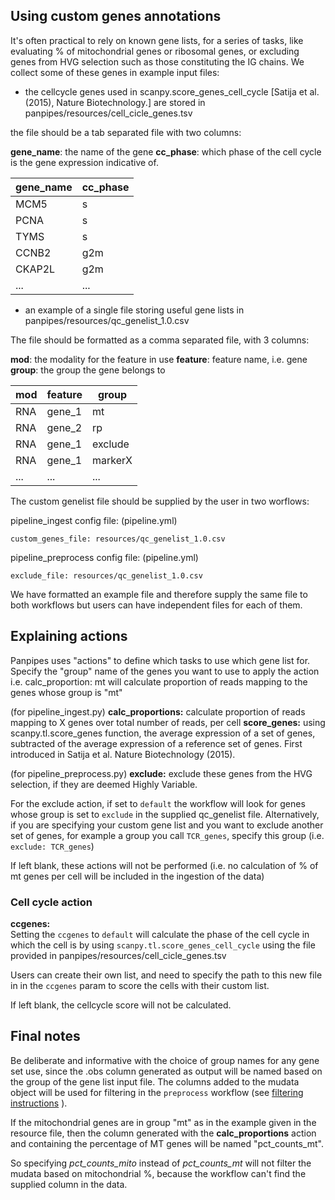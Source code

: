 Using custom genes annotations
------------------------------

It's often practical to rely on known gene lists, for a series of tasks, like evaluating % of mitochondrial genes or
ribosomal genes, or excluding genes from HVG selection such as those constituting the IG chains. 
We collect some of these genes in example input files:

- the cellcycle genes used in scanpy.score_genes_cell_cycle [Satija et al. (2015), Nature Biotechnology.] 
are stored in  panpipes/resources/cell_cicle_genes.tsv

the file should be a tab separated file with two columns:

**gene_name**:  the name of the gene
**cc_phase**: which phase of the cell cycle is the gene expression indicative of. 

| gene_name | cc_phase |
| --------- | -------- |
| MCM5      | s        |
| PCNA      | s        |
| TYMS      | s        |
| CCNB2     | g2m      |
| CKAP2L    | g2m      |
| ...       | ...      |


- an example of a single file storing useful gene lists in panpipes/resources/qc_genelist_1.0.csv 

The file should be formatted as a comma separated file, with 3 columns: 

**mod**: the modality for the feature in use 
**feature**: feature name, i.e. gene
**group**: the group the gene belongs to

| mod | feature | group   |
| --- | ------- | ------- |
| RNA | gene_1  | mt      |
| RNA | gene_2  | rp      |
| RNA | gene_1  | exclude |
| RNA | gene_1  | markerX |
| ... | ...     | ...     |


The custom genelist file should be supplied by the user in two worflows: 

pipeline_ingest config file: (pipeline.yml)

```
custom_genes_file: resources/qc_genelist_1.0.csv
```


pipeline_preprocess config file: (pipeline.yml)

```
exclude_file: resources/qc_genelist_1.0.csv
```

We have formatted an example file and therefore supply the same file to both workflows but users can have independent files for each of them.

## Explaining actions

Panpipes uses "actions" to define which tasks to use which gene list for.
Specify the "group" name of the genes you want to use to apply the action i.e. calc_proportion: mt will calculate
proportion of reads mapping to the genes whose group is "mt"


(for pipeline_ingest.py)
**calc_proportions:** calculate proportion of reads mapping to X genes over total number of reads, per cell
**score_genes:** using scanpy.tl.score_genes function, the average expression of a set of genes, subtracted of the average expression of a reference set of genes. First introduced in Satija et al. Nature Biotechnology (2015).

(for pipeline_preprocess.py)
**exclude:** exclude these genes from the HVG selection, if they are deemed Highly Variable.

For the exclude action, if set to `default` the workflow will look for genes whose group is set to `exclude` in the supplied qc_genelist file. Alternatively, if you are specifying your custom gene list and you want to exclude another set of genes, for example a group you call `TCR_genes`, specify this group (i.e. `exclude: TCR_genes`)

If left blank, these actions will not be performed (i.e. no calculation of % of mt genes per cell will be included in the ingestion of the data)

### Cell cycle action

**ccgenes:**  
Setting the `ccgenes` to `default` will calculate the phase of the cell cycle in which the cell is by using `scanpy.tl.score_genes_cell_cycle` using the file provided in panpipes/resources/cell_cicle_genes.tsv

Users can create their own list, and need to specify the path to this new file in in the `ccgenes` param to score the cells with their custom list.

If left blank, the cellcycle score will not be calculated.

## Final notes

Be deliberate and informative with the choice of group names for any gene set use, since the .obs column generated as output will be named based on the group of the gene list input file. The columns added to the mudata object will be used for filtering in the `preprocess` workflow (see [filtering instructions](./filter_dict_instructions.md) ).

If the mitochondrial genes are in group "mt" as in the example given in the resource file, then the column generated with the **calc_proportions** action and containing the percentage of MT genes will be named "pct_counts_mt".

So specifying *pct_counts_mito* instead of *pct_counts_mt* will not filter the mudata based on mitochondrial %, because the workflow can't find the supplied column in the data.


